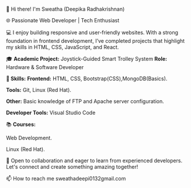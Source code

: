 👋 Hi there! I'm Sweatha (Deepika Radhakrishnan)

🌐 Passionate Web Developer | Tech Enthusiast

💻 I enjoy building responsive and user-friendly websites. With a strong foundation in frontend development, I’ve completed projects that highlight my skills in HTML, CSS, JavaScript, and React.

🎓 **Academic Project:** Joystick-Guided Smart Trolley System
    **Role:** Hardware & Software Developer

**🚀 Skills:**
**Frontend:** HTML, CSS, Bootstrap(CSS),MongoDB(Basics).

**Tools:** Git, Linux (Red Hat).

**Other:** Basic knowledge of FTP and Apache server configuration.

**Developer Tools:** Visual Studio Code

📚 **Courses:**

Web Development.

Linux (Red Hat).

💼 Open to collaboration and eager to learn from experienced developers. Let's connect and create something amazing together!

📫 How to reach me sweathadeepi0132gmail.com
  

<!---
Deepikaradhakrishna/Deepikaradhakrishna is a ✨ special ✨ repository because its `README.md` (this file) appears on your GitHub profile.
You can click the Preview link to take a look at your changes.
--->

